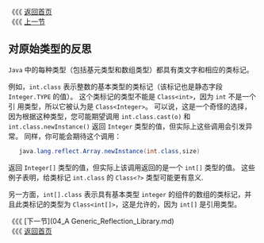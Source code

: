 《《《 [返回首页](../README.md)       <br/>
《《《 [上一节](02_Reflected_Types_are_Reifiable_Types.md)

## 对原始类型的反思

`Java` 中的每种类型（包括基元类型和数组类型）都具有类文字和相应的类标记。

例如，`int.class` 表示整数的基本类型的类标记（该标记也是静态字段 `Integer.TYPE` 的值）。 这个类标记的类型不能是 `Class<int>`，因为 `int` 不是一个引
用类型，所以它被认为是 `Class<Integer>`。 可以说，这是一个奇怪的选择，因为根据这种类型，您可能期望调用 `int.class.cast(o)` 和 
`int.class.newInstance()` 返回 `Integer` 类型的值，但实际上这些调用会引发异常。 同样，你可能会期待这个调用：

```java
   java.lang.reflect.Array.newInstance(int.class,size)
```

返回 `Integer[]` 类型的值，但实际上该调用返回的是一个 `int[]` 类型的值。 这些例子表明，给类标记 `int.class` 的 `Class<?>` 类型可能更有意义.

另一方面，`int[].class` 表示具有基本类型 `integer` 的组件的数组的类标记，并且此类标记的类型为 `Class<int[]>`，这是允许的，因为 `int[]` 是引用类型。

《《《 [下一节](04_A Generic_Reflection_Library.md)      <br/>
《《《 [返回首页](../README.md)
